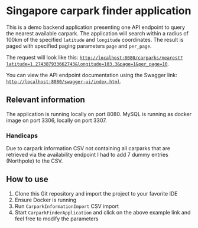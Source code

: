 # Singapore carpark finder application
This is a demo backend application presenting one API endpoint to query the nearest available carpark.
The application will search within a radius of 100km of the specified `latitude` and `longitude` coordinates.
The result is paged with specified paging parameters `page` and `per_page`.

The request will look like this:
[`http://localhost:8080/carparks/nearest?latitude=1.274387933662743&longitude=103.3&page=1&per_page=10`](http://localhost:8080/carparks/nearest?latitude=1.274387933662743&longitude=103.3&page=1&per_page=10).

You can view the API endpoint documentation using the Swagger link: [`http://localhost:8080/swagger-ui/index.html`](http://localhost:8080/swagger-ui/index.html).

## Relevant information
The application is running locally on port 8080.
MySQL is running as docker image on port 3306, locally on port 3307.

### Handicaps
Due to carpark information CSV not containing all carparks that are retrieved via the availability endpoint I had to add 7 dummy entries (Northpole) to the CSV.

## How to use
1. Clone this Git repository and import the project to your favorite IDE
2. Ensure Docker is running
3. Run `CarparkInformationImport` CSV import
4. Start `CarparkFinderApplication` and click on the above example link and feel free to modify the parameters
